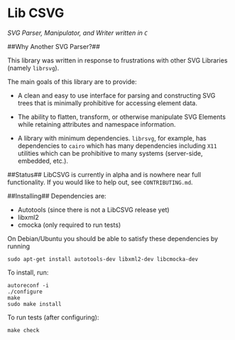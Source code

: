 Lib CSVG
====

_SVG Parser, Manipulator, and Writer written in `C`_

##Why Another SVG Parser?##

This library was written in response to frustrations
with other SVG Libraries (namely `librsvg`).

The main goals of this library are to provide:

* A clean and easy to use interface for parsing and
    constructing SVG trees that is minimally prohibitive
    for accessing element data.

* The ability to flatten, transform, or otherwise
    manipulate SVG Elements while retaining attributes
    and namespace information.

* A library with minimum dependencies. `librsvg`, for example,
    has dependencies to `cairo` which has many dependencies
    including `X11` utilities which can be prohibitive to many
    systems (server-side, embedded, etc.).

##Status##
LibCSVG is currently in alpha and is nowhere near full functionality.
If you would like to help out, see `CONTRIBUTING.md`.

##Installing##
Dependencies are:

* Autotools (since there is not a LibCSVG release yet)
* libxml2
* cmocka (only required to run tests)

On Debian/Ubuntu you should be able to satisfy these dependencies
by running

```
sudo apt-get install autotools-dev libxml2-dev libcmocka-dev
```

To install, run:

```
autoreconf -i
./configure
make
sudo make install
```

To run tests (after configuring):

```
make check
```
